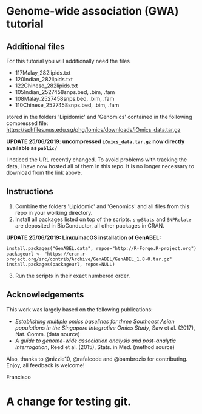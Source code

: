 # Genome-wide association (GWA) tutorial

## Additional files

For this tutorial you will additionally need the files

- 117Malay_282lipids.txt
- 120Indian_282lipids.txt
- 122Chinese_282lipids.txt
- 105Indian_2527458snps.bed, .bim, .fam
- 108Malay_2527458snps.bed, .bim, .fam
- 110Chinese_2527458snps.bed, .bim, .fam

stored in the folders 'Lipidomic' and 'Genomics' contained in the following compressed file:
https://sphfiles.nus.edu.sg/phg/Iomics/downloads/iOmics_data.tar.gz

**UPDATE 25/06/2019: uncompressed `iOmics_data.tar.gz` now directly available as `public/`**

I noticed the URL recently changed. To avoid problems with tracking the data, I have now hosted all of them in this repo. It is no longer necessary to download from the link above.

## Instructions

1. Combine the folders 'Lipidomic' and 'Genomics' and all files from this repo in your working directory.
2. Install all packages listed on top of the scripts. `snpStats` and `SNPRelate` are deposited in BioConductor, all other packages in CRAN.

**UPDATE 25/06/2019: Linux/macOS installation of GenABEL:**
```
install.packages("GenABEL.data", repos="http://R-Forge.R-project.org")
packageurl <- "https://cran.r-project.org/src/contrib/Archive/GenABEL/GenABEL_1.8-0.tar.gz"
install.packages(packageurl, repos=NULL)
```
3. Run the scripts in their exact numbered order.

## Acknowledgements

This work was largely based on the following publications:

- *Establishing multiple omics baselines for three Southeast Asian populations in the Singapore Integrative Omics Study*, Saw et al. (2017), Nat. Comm. (data source)
- *A guide to genome-wide association analysis and post-analytic interrogation*, Reed et al. (2015), Stats. in Med. (method source)

Also, thanks to @nizzle10, @rafalcode and @bambrozio for contributing. Enjoy, all feedback is welcome!

Francisco


# A change for testing git.
